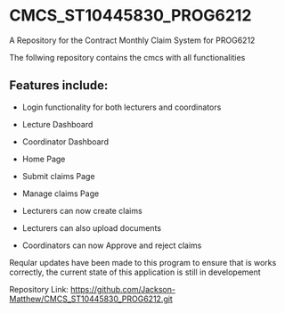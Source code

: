 # CMCS_ST10445830_PROG6212
A Repository for the Contract Monthly Claim System for PROG6212

The follwing repository contains the cmcs with all functionalities

## Features include:

- Login functionality for both lecturers and coordinators
- Lecture Dashboard 
- Coordinator Dashboard
- Home Page 
- Submit claims Page 
- Manage claims Page

- Lecturers can now create claims
- Lecturers can also upload documents
- Coordinators can now Approve and reject claims

Reqular updates have been made to this program to ensure that is works correctly,
the current state of this application is still in developement

Repository Link: https://github.com/Jackson-Matthew/CMCS_ST10445830_PROG6212.git

